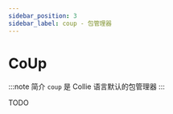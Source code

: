 ```yaml
---
sidebar_position: 3
sidebar_label: coup - 包管理器
---
```


# CoUp

:::note 简介
`coup` 是 Collie 语言默认的包管理器
:::

TODO
